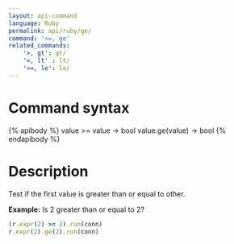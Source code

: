 ```yaml
---
layout: api-command
language: Ruby
permalink: api/ruby/ge/
command: '>=, ge'
related_commands:
    '>, gt': gt/
    '<, lt' : lt/
    '<=, le': le/
---
```


# Command syntax #

{% apibody %}
value >= value &rarr; bool
value.ge(value) &rarr; bool
{% endapibody %}

# Description #

Test if the first value is greater than or equal to other.

__Example:__ Is 2 greater than or equal to 2?

```rb
(r.expr(2) >= 2).run(conn)
r.expr(2).ge(2).run(conn)
```


